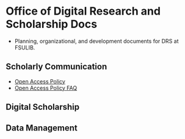 # Office of Digital Research and Scholarship Docs

* Planning, organizational, and development documents for DRS at FSULIB.

Scholarly Communication
------

* [Open Access Policy](https://github.com/fsulib/Office-of-Digital-Research-and-Scholarship-Docs/blob/master/oapolicy.md)
* [Open Access Policy FAQ](https://github.com/fsulib/Office-of-Digital-Research-and-Scholarship-Docs/blob/master/oapolicy-faq.md)

Digital Scholarship
-----

Data Management
------
